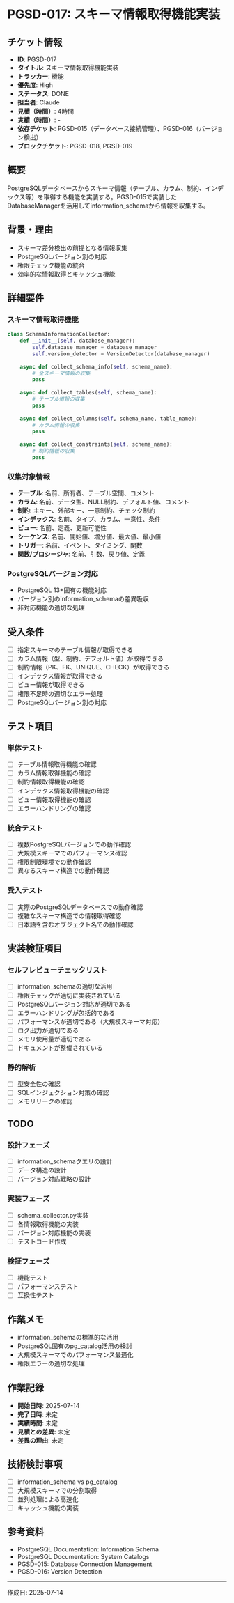 # PGSD-017: スキーマ情報取得機能実装

## チケット情報
- **ID**: PGSD-017
- **タイトル**: スキーマ情報取得機能実装
- **トラッカー**: 機能
- **優先度**: High
- **ステータス**: DONE
- **担当者**: Claude
- **見積（時間）**: 4時間
- **実績（時間）**: -
- **依存チケット**: PGSD-015（データベース接続管理）、PGSD-016（バージョン検出）
- **ブロックチケット**: PGSD-018, PGSD-019

## 概要
PostgreSQLデータベースからスキーマ情報（テーブル、カラム、制約、インデックス等）を取得する機能を実装する。PGSD-015で実装したDatabaseManagerを活用してinformation_schemaから情報を収集する。

## 背景・理由
- スキーマ差分検出の前提となる情報収集
- PostgreSQLバージョン別の対応
- 権限チェック機能の統合
- 効率的な情報取得とキャッシュ機能

## 詳細要件
### スキーマ情報取得機能
```python
class SchemaInformationCollector:
    def __init__(self, database_manager):
        self.database_manager = database_manager
        self.version_detector = VersionDetector(database_manager)
    
    async def collect_schema_info(self, schema_name):
        # 全スキーマ情報の収集
        pass
    
    async def collect_tables(self, schema_name):
        # テーブル情報の収集
        pass
    
    async def collect_columns(self, schema_name, table_name):
        # カラム情報の収集
        pass
    
    async def collect_constraints(self, schema_name):
        # 制約情報の収集
        pass
```

### 収集対象情報
- **テーブル**: 名前、所有者、テーブル空間、コメント
- **カラム**: 名前、データ型、NULL制約、デフォルト値、コメント
- **制約**: 主キー、外部キー、一意制約、チェック制約
- **インデックス**: 名前、タイプ、カラム、一意性、条件
- **ビュー**: 名前、定義、更新可能性
- **シーケンス**: 名前、開始値、増分値、最大値、最小値
- **トリガー**: 名前、イベント、タイミング、関数
- **関数/プロシージャ**: 名前、引数、戻り値、定義

### PostgreSQLバージョン対応
- PostgreSQL 13+固有の機能対応
- バージョン別のinformation_schemaの差異吸収
- 非対応機能の適切な処理

## 受入条件
- [ ] 指定スキーマのテーブル情報が取得できる
- [ ] カラム情報（型、制約、デフォルト値）が取得できる
- [ ] 制約情報（PK、FK、UNIQUE、CHECK）が取得できる
- [ ] インデックス情報が取得できる
- [ ] ビュー情報が取得できる
- [ ] 権限不足時の適切なエラー処理
- [ ] PostgreSQLバージョン別の対応

## テスト項目
### 単体テスト
- [ ] テーブル情報取得機能の確認
- [ ] カラム情報取得機能の確認
- [ ] 制約情報取得機能の確認
- [ ] インデックス情報取得機能の確認
- [ ] ビュー情報取得機能の確認
- [ ] エラーハンドリングの確認

### 統合テスト
- [ ] 複数PostgreSQLバージョンでの動作確認
- [ ] 大規模スキーマでのパフォーマンス確認
- [ ] 権限制限環境での動作確認
- [ ] 異なるスキーマ構造での動作確認

### 受入テスト
- [ ] 実際のPostgreSQLデータベースでの動作確認
- [ ] 複雑なスキーマ構造での情報取得確認
- [ ] 日本語を含むオブジェクト名での動作確認

## 実装検証項目
### セルフレビューチェックリスト
- [ ] information_schemaの適切な活用
- [ ] 権限チェックが適切に実装されている
- [ ] PostgreSQLバージョン対応が適切である
- [ ] エラーハンドリングが包括的である
- [ ] パフォーマンスが適切である（大規模スキーマ対応）
- [ ] ログ出力が適切である
- [ ] メモリ使用量が適切である
- [ ] ドキュメントが整備されている

### 静的解析
- [ ] 型安全性の確認
- [ ] SQLインジェクション対策の確認
- [ ] メモリリークの確認

## TODO
### 設計フェーズ
- [ ] information_schemaクエリの設計
- [ ] データ構造の設計
- [ ] バージョン対応戦略の設計

### 実装フェーズ
- [ ] schema_collector.py実装
- [ ] 各情報取得機能の実装
- [ ] バージョン対応機能の実装
- [ ] テストコード作成

### 検証フェーズ
- [ ] 機能テスト
- [ ] パフォーマンステスト
- [ ] 互換性テスト

## 作業メモ
- information_schemaの標準的な活用
- PostgreSQL固有のpg_catalog活用の検討
- 大規模スキーマでのパフォーマンス最適化
- 権限エラーの適切な処理

## 作業記録
- **開始日時**: 2025-07-14
- **完了日時**: 未定
- **実績時間**: 未定
- **見積との差異**: 未定
- **差異の理由**: 未定

## 技術検討事項
- [ ] information_schema vs pg_catalog
- [ ] 大規模スキーマでの分割取得
- [ ] 並列処理による高速化
- [ ] キャッシュ機能の実装

## 参考資料
- PostgreSQL Documentation: Information Schema
- PostgreSQL Documentation: System Catalogs
- PGSD-015: Database Connection Management
- PGSD-016: Version Detection

---

作成日: 2025-07-14